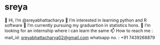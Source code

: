 # sreya
👋 Hi, I’m @sreyabhattacharya
👀 I’m interested in learning python and R software
🌱 I’m currently pursuing my graduartion in statistics hons.
💞️ I’m looking for an internship where i can learn the same
📫 How to reach me : mail_id: sreyabhattacharya02@gmail.com whatsapp no. : +91 7439268879
